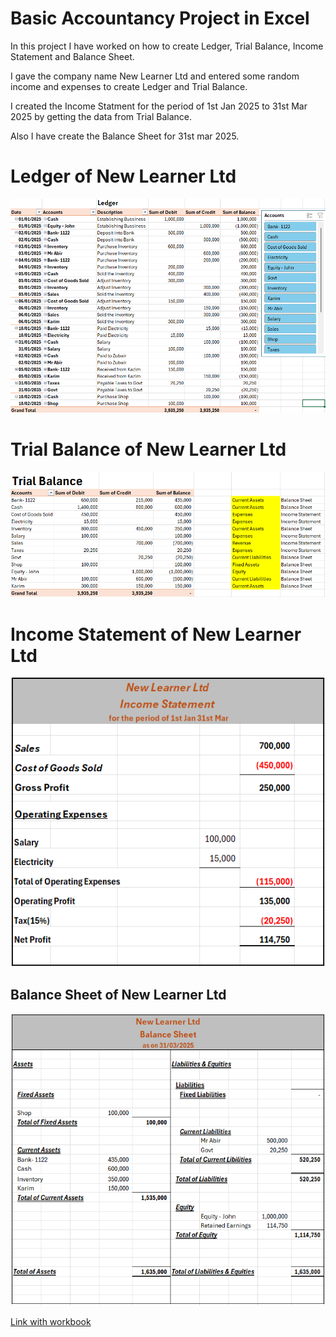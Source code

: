 # Basic Accountancy Project in Excel

In this project I have worked on how to create Ledger, Trial Balance, Income Statement and Balance Sheet.

I gave the company name New Learner Ltd and entered some random income and expenses to create Ledger and Trial Balance.

I created the Income Statment for the period of 1st Jan 2025 to 31st Mar 2025 by getting the data from Trial Balance.

Also I have create the Balance Sheet for 31st mar 2025.

# Ledger of New Learner Ltd

![alt text](Accountancy_Image/Ledger.png)

# Trial Balance of New Learner Ltd

![alt text](Accountancy_Image/Trial_Balance.png)

# Income Statement of New Learner Ltd

![alt text](Accountancy_Image/Income_Statement.png)

## Balance Sheet of New Learner Ltd

![alt text](Accountancy_Image/Balance_Sheet.png)



[Link with workbook](https://drive.google.com/file/d/1LnbVKjQvPkocipNViR3mmR_eEb4emrbj/view?usp=drive_link)


